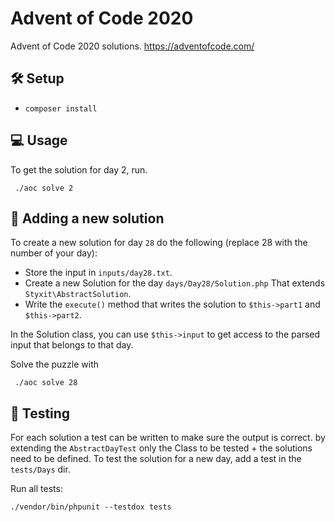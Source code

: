 # Advent of Code 2020
Advent of Code 2020 solutions. https://adventofcode.com/

## 🛠 Setup
- `composer install`

## 💻 Usage
To get the solution for day 2, run.
```
 ./aoc solve 2
```


## 👷 Adding a new solution
To create a new solution for day `28` do the following (replace 28 with the number of your day):
- Store the input in `inputs/day28.txt`.
- Create a new Solution for the day `days/Day28/Solution.php` That extends `Styxit\AbstractSolution`.
- Write the `execute()` method that writes the solution to `$this->part1` and `$this->part2`.

In the Solution class, you can use `$this->input` to get access to the parsed input that belongs to that day.

Solve the puzzle with
```
 ./aoc solve 28
```

## 🐞 Testing
For each solution a test can be written to make sure the output is correct. by extending the `AbstractDayTest` only the Class to be tested + the solutions need to be defined. To test the solution for a new day, add a test in the `tests/Days` dir.

Run all tests: 
```
./vendor/bin/phpunit --testdox tests
```
